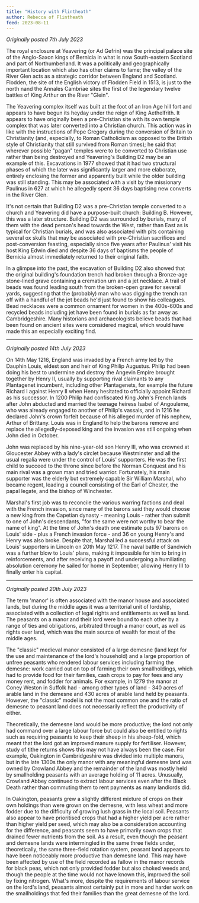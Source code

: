 ```yaml
---
title: "History with Flintheath"
author: Rebecca of Flintheath
feed: 2023-08-11
---
```


_Originally posted 7th July 2023_

The royal enclosure at Yeavering (or Ad Gefrin) was the principal palace site of the Anglo-Saxon kings of Bernicia in what is now South-eastern Scotland and part of Northumberland. It was a politically and geographically important location which also has other claims to fame; the valley of the River Glen acts as a strategic corridor between England and Scotland. Flodden, the site of the English victory of Flodden Field in 1513, is just to the north nand the Annales Cambriae sites the first of the legendary twelve battles of King Arthur on the River "Glein".

The Yeavering complex itself was built at the foot of an Iron Age hill fort and appears to have begun its heyday under the reign of King Aethelfrith. It appears to have originally been a pre-Christian site with its own temple complex that was later converted into a Christian church. This action was in like with the instructions of Pope Gregory during the conversion of Britain to Christianity (and, especially, to Roman Catholicism as opposed to the British style of Christianity that still survived from Roman times); he said that wherever possible "pagan" temples were to be converted to Christian use rather than being destroyed and Yeavering's Building D2 may be an example of this. Excavations in 1977 showed that it had two structural phases of which the later was significantly larger and more elaborate, entirely enclosing the former and apparently built while the older building was still standing. This may be associated with a visit by the missionary Paulinus in 627 at which he allegedly spent 36 days baptising new converts in the River Glen.

It's not certain that Building D2 was a pre-Christian temple converted to a church and Yeavering did have a purpose-built church: Building B. However, this was a later structure. Building D2 was surrounded by burials, many of them with the dead person's head towards the West, rather than East as is typical for Christian burials, and was also associated with pits containing several ox skulls that may be associated with pre-Christian sacrifices and post-conversion feasting, especially since five years after Paulinus' visit his host King Edwin died and despite 36 days of baptisms the people of Bernicia almost immediately returned to their original faith.

In a glimpse into the past, the excavation of Building D2 also showed that the original building's foundation trench had broken through a Bronze-age stone-lined grave containing a cremation urn and a jet necklace. A trail of beads was found leading south from the broken-open grave for several yards, suggesting that the (probably) man who was digging the trench ran off with a handful of the jet beads he'd just found to show his colleagues. Bead necklaces were a common ornament for women in the 400s-600s and recycled beads including jet have been found in burials as far away as Cambridgeshire. Many historians and archaeologists believe beads that had been found on ancient sites were considered magical, which would have made this an especially exciting find.

-----------------------------------

_Originally posted 14th July 2023_

On 14th May 1216, England was invaded by a French army led by the Dauphin Louis, eldest son and heir of King Philip Augustus. Philip had been doing his best to undermine and destroy the Angevin Empire brought together by Henry II, usually by supporting rival claimants to any Plantagenet incumbent, including other Plantagenets, for example the future Richard I against Henry II when Henry hesitated to officially appoint Richard as his successor. In 1200 Philip had confiscated King John's French lands after John abducted and married the teenage heiress Isabel of Angouleme, who was already engaged to another of Philip's vassals, and in 1216 he declared John's crown forfeit because of his alleged murder of his nephew, Arthur of Brittany.  Louis was in England to help the barons remove and replace the allegedly-deposed king and the invasion was still ongoing when John died in October.

John was replaced by his nine-year-old son Henry III, who was crowned at Gloucester Abbey with a lady's circlet because Westminster and all the usual regalia were under the control of Louis' supporters. He was the first child to succeed to the throne since before the Norman Conquest and his main rival was a grown man and tried warrior. Fortunately, his main supporter was the elderly but extremely capable Sir William Marshal, who became regent, leading a council consisting of the Earl of Chester, the papal legate, and the bishop of Winchester.

Marshal's first job was to reconcile the various warring factions and deal with the French invasion, since many of the barons said they would choose a new king from the Capetian dynasty - meaning Louis - rather than submit to one of John's descendants, "for the same were not worthy to bear the name of king". At the time of John's death one estimate puts 97 barons on Louis' side - plus a French invasion force - and 36 on young Henry's and Henry was also broke. Despite that, Marshal led a successful attack on Louis' supporters in Lincoln on 20th May 1217. The naval battle of Sandwich was a further blow to Louis' plans, making it impossible for him to bring in reinforcements, and after receiving a payoff and undergoing a humiliating absolution ceremony he sailed for home in September, allowing Henry III to finally enter his capital.

-----------------------------------

_Originally posted 20th July 2023_

The term 'manor' is often associated with the manor house and associated lands, but during the middle ages it was a territorial unit of lordship, associated with a collection of legal rights and entitlements as well as land. The peasants on a manor and their lord were bound to each other by a range of ties and obligations, arbitrated through a manor court, as well as rights over land, which was the main source of wealth for most of the middle ages.

The "classic" medieval manor consisted of a large demesne (land kept for the use and maintenance of the lord's household) and a large proportion of unfree peasants who rendered labour services including farming the demesne: work carried out on top of farming their own smallholdings, which had to provide food for their families, cash crops to pay for fees and any money rent, and fodder for animals. For example, in 1279 the manor at Coney Weston in Suffolk had - among other types of land - 340 acres of arable land in the demesne and 430 acres of arable land held by peasants. However, the "classic" model is not the most common one and the ratio of demesne to peasant land does not necessarily reflect the productivity of either.

Theoretically, the demesne land would be more productive; the lord not only had command over a large labour force but could also be entitled to rights such as requiring peasants to keep their sheep in his sheep-fold, which meant that the lord got an improved manure supply for fertiliser. However, study of tithe returns shows this may not have always been the case. For example, Oakington in Cambridgeshire was divided into multiple manors, but in the late 1300s the only manor with any meaningful demesne land was owned by Crowland Abbey and the remainder of the land was mostly held by smallholding peasants with an average holding of 11 acres. Unusually, Crowland Abbey continued to extract labour services even after the Black Death rather than commuting them to rent payments as many landlords did.

In Oakington, peasants grew a slightly different mixture of crops on their own holdings than were grown on the demesne, with less wheat and more fodder due to the difficulty of growing lush grass in the local soil. Peasants also appear to have prioritised crops that had a higher yield per acre rather than higher yield per seed, which may also be a consideration accounting for the difference, and peasants seem to have primarily sown crops that drained fewer nutrients from the soil. As a result, even though the peasant and demesne lands were intermingled in the same three fields under, theoretically, the same three-field rotation system, peasant land appears to have been noticeably more productive than demesne land. This may have been affected by use of the field recorded as fallow in the manor records for black peas, which not only provided fodder but also choked weeds and, though the people at the time would not have known this, improved the soil by fixing nitrogen.  What's more, despite the requirements of labour service on the lord's land, peasants almost certainly put in more and harder work on the smallholdings that fed their families than the great demesne of the lord.